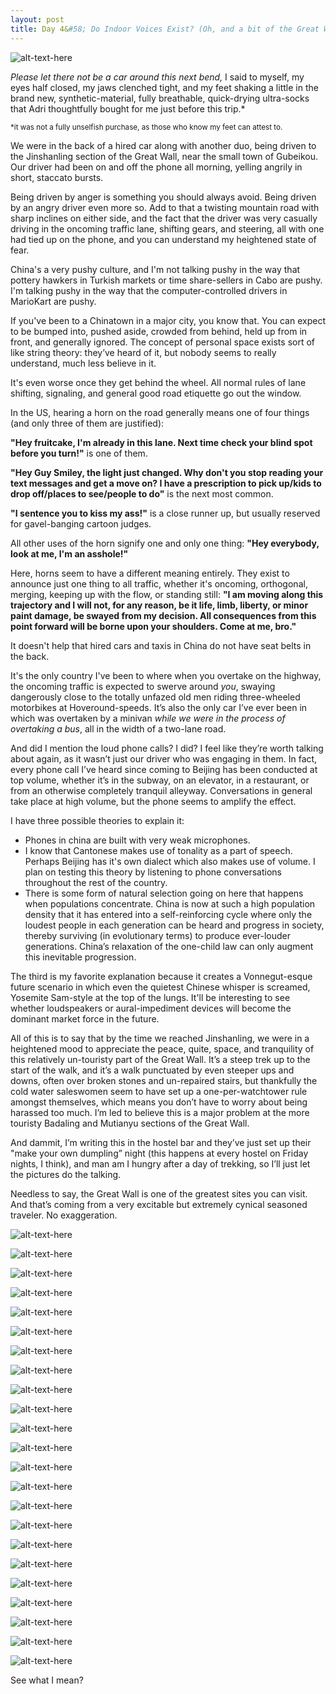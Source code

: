 ```yaml
---
layout: post
title: Day 4&#58; Do Indoor Voices Exist? (Oh, and a bit of the Great Wall)
---
```


![alt-text-here](http://kenjilopezalt.github.io/images/20140620-beijing-great-wall-jinshanling-/20140620-beijing-great-wall-jinshanling-11.jpg "Great Wall")

<em>Please let there not be a car around this next bend,</em> I said to myself, my eyes half closed, my jaws clenched tight, and my feet shaking a little in the brand new, synthetic-material, fully breathable, quick-drying ultra-socks that Adri thoughtfully bought for me just before this trip.*

<small>*it was not a fully unselfish purchase, as those who know my feet can attest to.</small>

We were in the back of a hired car along with another duo, being driven to the Jinshanling section of the Great Wall, near the small town of Gubeikou. Our driver had been on and off the phone all morning, yelling angrily in short, staccato bursts.

Being driven by anger is something you should always avoid. Being driven by an angry driver even more so. Add to that a twisting mountain road with sharp inclines on either side, and the fact that the driver was very casually driving in the oncoming traffic lane, shifting gears, and steering, all with one had tied up on the phone, and you can understand my heightened state of fear.

China's a very pushy culture, and I'm not talking pushy in the way that pottery hawkers in Turkish markets or time share-sellers in Cabo are pushy. I'm talking pushy in the way that the computer-controlled drivers in MarioKart are pushy.

If you've been to a Chinatown in a major city, you know that. You can expect to be bumped into, pushed aside, crowded from behind, held up from in front, and generally ignored. The concept of personal space exists sort of like string theory: they’ve heard of it, but nobody seems to really understand, much less believe in it.

It's even worse once they get behind the wheel. All normal rules of lane shifting, signaling, and general good road etiquette go out the window.

In the US, hearing a horn on the road generally means one of four things (and only three of them are justified):

<strong>"Hey fruitcake, I'm already in this lane. Next time check your blind spot before you turn!"</strong> is one of them.

<strong>"Hey Guy Smiley, the light just changed. Why don't you stop reading your text messages and get a move on? I have a prescription to pick up/kids to drop off/places to see/people to do"</strong> is the next most common.

<strong>"I sentence you to kiss my ass!"</strong> is a close runner up, but usually reserved for gavel-banging cartoon judges.

All other uses of the horn signify one and only one thing: <strong>"Hey everybody, look at me, I'm an asshole!"</strong>

Here, horns seem to have a different meaning entirely. They exist to announce just one thing to all traffic, whether it's oncoming, orthogonal, merging, keeping up with the flow, or standing still: <strong>"I am moving along this trajectory and I will not, for any reason, be it life, limb, liberty, or minor paint damage, be swayed from my decision. All consequences from this point forward will be borne upon your shoulders. Come at me, bro."</strong>

It doesn't help that hired cars and taxis in China do not have seat belts in the back.

It's the only country I've been to where when you overtake on the highway, the oncoming traffic is expected to swerve around <em>you</em>, swaying dangerously close to the totally unfazed old men riding three-wheeled motorbikes at Hoveround-speeds. It’s also the only car I’ve ever been in which was overtaken by a minivan <em>while we were in the process of overtaking a bus</em>, all in the width of a two-lane road.

And did I mention the loud phone calls? I did? I feel like they’re worth talking about again, as it wasn’t just our driver who was engaging in them. In fact, every phone call I’ve heard since coming to Beijing has been conducted at top volume, whether it’s in the subway, on an elevator, in a restaurant, or from an otherwise completely tranquil alleyway. Conversations in general take place at high volume, but the phone seems to amplify the effect.

I have three possible theories to explain it:

* Phones in china are built with very weak microphones.
* I know that Cantonese makes use of tonality as a part of speech. Perhaps Beijing has it's own dialect which also makes use of volume. I plan on testing this theory by listening to phone conversations throughout the rest of the country.
* There is some form of natural selection going on here that happens when populations concentrate. China is now at such a high population density that it has entered into a self-reinforcing cycle where only the loudest people in each generation can be heard and progress in society, thereby surviving (in evolutionary terms) to produce ever-louder generations. China’s relaxation of the one-child law can only augment this inevitable progression.

The third is my favorite explanation because it creates a Vonnegut-esque future scenario in which even the quietest Chinese whisper is screamed, Yosemite Sam-style at the top of the lungs. It'll be interesting to see whether loudspeakers or aural-impediment devices will become the dominant market force in the future.

All of this is to say that by the time we reached Jinshanling, we were in a heightened mood to appreciate the peace, quite, space, and tranquility of this relatively un-touristy part of the Great Wall. It’s a steep trek up to the start of the walk, and it’s a walk punctuated by even steeper ups and downs, often over broken stones and un-repaired stairs, but thankfully the cold water saleswomen seem to have set up a one-per-watchtower rule amongst themselves, which means you don’t have to worry about being harassed too much. I’m led to believe this is a major problem at the more touristy Badaling and Mutianyu sections of the Great Wall.

And dammit, I’m writing this in the hostel bar and they’ve just set up their "make your own dumpling” night (this happens at every hostel on Friday nights, I think), and man am I hungry after a day of trekking, so I’ll just let the pictures do the talking.

Needless to say, the Great Wall is one of the greatest sites you can visit. And that’s coming from a very excitable but extremely cynical seasoned traveler. No exaggeration.

![alt-text-here](http://kenjilopezalt.github.io/images/20140620-beijing-great-wall-jinshanling-/20140620-beijing-great-wall-jinshanling-01.jpg "Great Wall")

![alt-text-here](http://kenjilopezalt.github.io/images/20140620-beijing-great-wall-jinshanling-/20140620-beijing-great-wall-jinshanling-02.jpg "Great Wall")

![alt-text-here](http://kenjilopezalt.github.io/images/20140620-beijing-great-wall-jinshanling-/20140620-beijing-great-wall-jinshanling-03.jpg "Great Wall")

![alt-text-here](http://kenjilopezalt.github.io/images/20140620-beijing-great-wall-jinshanling-/20140620-beijing-great-wall-jinshanling-04.jpg "Great Wall")

![alt-text-here](http://kenjilopezalt.github.io/images/20140620-beijing-great-wall-jinshanling-/20140620-beijing-great-wall-jinshanling-05.jpg "Great Wall")

![alt-text-here](http://kenjilopezalt.github.io/images/20140620-beijing-great-wall-jinshanling-/20140620-beijing-great-wall-jinshanling-06.jpg "Great Wall")

![alt-text-here](http://kenjilopezalt.github.io/images/20140620-beijing-great-wall-jinshanling-/20140620-beijing-great-wall-jinshanling-07.jpg "Great Wall")

![alt-text-here](http://kenjilopezalt.github.io/images/20140620-beijing-great-wall-jinshanling-/20140620-beijing-great-wall-jinshanling-08.jpg "Great Wall")

![alt-text-here](http://kenjilopezalt.github.io/images/20140620-beijing-great-wall-jinshanling-/20140620-beijing-great-wall-jinshanling-09.jpg "Great Wall")

![alt-text-here](http://kenjilopezalt.github.io/images/20140620-beijing-great-wall-jinshanling-/20140620-beijing-great-wall-jinshanling-10.jpg "Great Wall")

![alt-text-here](http://kenjilopezalt.github.io/images/20140620-beijing-great-wall-jinshanling-/20140620-beijing-great-wall-jinshanling-12.jpg "Great Wall")

![alt-text-here](http://kenjilopezalt.github.io/images/20140620-beijing-great-wall-jinshanling-/20140620-beijing-great-wall-jinshanling-13.jpg "Great Wall")

![alt-text-here](http://kenjilopezalt.github.io/images/20140620-beijing-great-wall-jinshanling-/20140620-beijing-great-wall-jinshanling-14.jpg "Great Wall")

![alt-text-here](http://kenjilopezalt.github.io/images/20140620-beijing-great-wall-jinshanling-/20140620-beijing-great-wall-jinshanling-15.jpg "Great Wall")

![alt-text-here](http://kenjilopezalt.github.io/images/20140620-beijing-great-wall-jinshanling-/20140620-beijing-great-wall-jinshanling-16.jpg "Great Wall")

![alt-text-here](http://kenjilopezalt.github.io/images/20140620-beijing-great-wall-jinshanling-/20140620-beijing-great-wall-jinshanling-17.jpg "Great Wall")

![alt-text-here](http://kenjilopezalt.github.io/images/20140620-beijing-great-wall-jinshanling-/20140620-beijing-great-wall-jinshanling-18.jpg "Great Wall")

![alt-text-here](http://kenjilopezalt.github.io/images/20140620-beijing-great-wall-jinshanling-/20140620-beijing-great-wall-jinshanling-19.jpg "Great Wall")

![alt-text-here](http://kenjilopezalt.github.io/images/20140620-beijing-great-wall-jinshanling-/20140620-beijing-great-wall-jinshanling-20.jpg "Great Wall")

![alt-text-here](http://kenjilopezalt.github.io/images/20140620-beijing-great-wall-jinshanling-/20140620-beijing-great-wall-jinshanling-21.jpg "Great Wall")

![alt-text-here](http://kenjilopezalt.github.io/images/20140620-beijing-great-wall-jinshanling-/20140620-beijing-great-wall-jinshanling-22.jpg "Great Wall")

![alt-text-here](http://kenjilopezalt.github.io/images/20140620-beijing-great-wall-jinshanling-/20140620-beijing-great-wall-jinshanling-23.jpg "Great Wall")

![alt-text-here](http://kenjilopezalt.github.io/images/20140620-beijing-great-wall-jinshanling-/20140620-beijing-great-wall-jinshanling-24.jpg "Great Wall")

See what I mean?